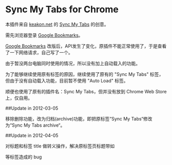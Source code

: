 # Sync My Tabs for Chrome

本插件来自 [keakon.net] 的 [Sync My Tabs] 的创意。

需先浏览器登录 [Google Bookmarks]。

[Google Bookmarks] 改版后，API发生了变化，原插件不能正常使用了，于是查看了一下网络请求，自己写了一个。

由于暂没两台电脑同时使用的情况，所以没有加上自动载入的功能。

为了能够继续使用原有标签的原因，继续使用了原有的 "Sync My Tabs" 标签，但由于没有自动载入功能，目前暂不使用 "Auto Load" 标签。

顺便也使用了原有的插件名：Sync My Tabs，但并没有放到 Chrome Web Store 上，仅自用。


  [keakon.net]: http://keakon.net
  [Sync My Tabs]: https://chrome.google.com/webstore/detail/eoallbnddbimmpfiodogdpndionkkjgb
  [Google Bookmarks]: https://www.google.com/bookmarks


##Update in 2012-03-05

移除删除功能，改为归档(archive)功能，即把原标签“Sync My Tabs“修改为“Sync My Tabs archive“。  

##Update in 2012-04-05

对标题和标签 title 做转义操作，解决原标签页标题带如 <div> 等标签造成的 bug
